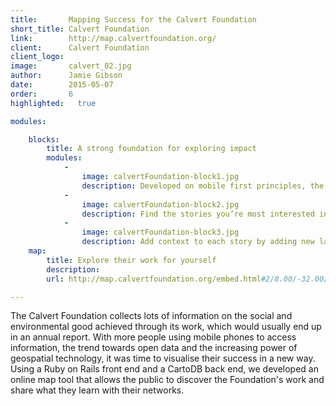 ```yaml
---
title:       Mapping Success for the Calvert Foundation
short_title: Calvert Foundation
link:        http://map.calvertfoundation.org/
client:      Calvert Foundation
client_logo: 
image:       calvert_02.jpg
author:      Jamie Gibson
date:        2015-05-07
order:       6
highlighted:   true

modules:

    blocks:
        title: A strong foundation for exploring impact
        modules:
            -
                image: calvertFoundation-block1.jpg
                description: Developed on mobile first principles, the website responds to the size of the screen to ensure clear display for all. 
            -
                image: calvertFoundation-block2.jpg
                description: Find the stories you’re most interested in using the filters, or explore the map to see the variety of work they do.
            -
                image: calvertFoundation-block3.jpg
                description: Add context to each story by adding new layers, like % GDP from agriculture or median household income. 
    map:
        title: Explore their work for yourself
        description: 
        url: http://map.calvertfoundation.org/embed.html#2/8.00/-32.00/nokia-day/stories

---
```

The Calvert Foundation collects lots of information on the social and environmental good achieved through its work, which would usually end up in an annual report. With more people using mobile phones to access information, the trend towards open data and the increasing power of geospatial technology, it was time to visualise their success in a new way. Using a Ruby on Rails front end and a CartoDB back end, we developed an online map tool that allows the public to discover the Foundation's work and share what they learn with their networks. 
